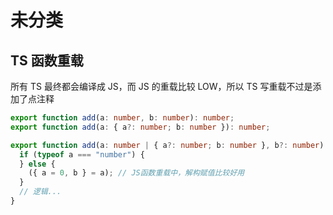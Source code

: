 # 未分类

## TS 函数重载

所有 TS 最终都会编译成 JS，而 JS 的重载比较 LOW，所以 TS 写重载不过是添加了点注释

```ts
export function add(a: number, b: number): number;
export function add(a: { a?: number; b: number }): number;

export function add(a: number | { a?: number; b: number }, b?: number): number {
  if (typeof a === "number") {
  } else {
    ({ a = 0, b } = a); // JS函数重载中，解构赋值比较好用
  }
  // 逻辑...
}
```

